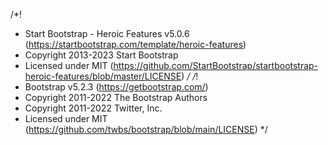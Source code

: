 /*!
* Start Bootstrap - Heroic Features v5.0.6 (https://startbootstrap.com/template/heroic-features)
* Copyright 2013-2023 Start Bootstrap
* Licensed under MIT (https://github.com/StartBootstrap/startbootstrap-heroic-features/blob/master/LICENSE)
*/
/*!
 * Bootstrap  v5.2.3 (https://getbootstrap.com/)
 * Copyright 2011-2022 The Bootstrap Authors
 * Copyright 2011-2022 Twitter, Inc.
 * Licensed under MIT (https://github.com/twbs/bootstrap/blob/main/LICENSE)
 */